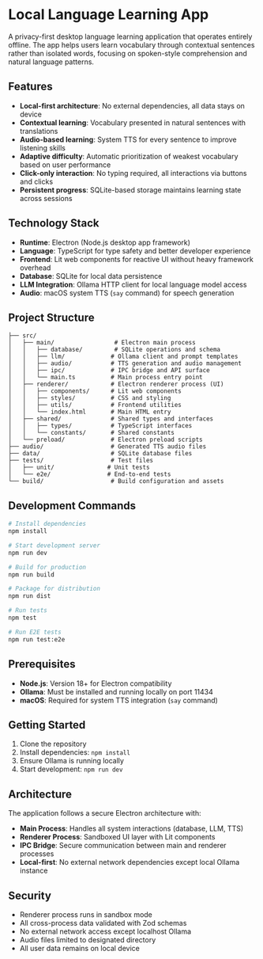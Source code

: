 # Local Language Learning App

A privacy-first desktop language learning application that operates entirely offline. The app helps users learn vocabulary through contextual sentences rather than isolated words, focusing on spoken-style comprehension and natural language patterns.

## Features

- **Local-first architecture**: No external dependencies, all data stays on device
- **Contextual learning**: Vocabulary presented in natural sentences with translations
- **Audio-based learning**: System TTS for every sentence to improve listening skills
- **Adaptive difficulty**: Automatic prioritization of weakest vocabulary based on user performance
- **Click-only interaction**: No typing required, all interactions via buttons and clicks
- **Persistent progress**: SQLite-based storage maintains learning state across sessions

## Technology Stack

- **Runtime**: Electron (Node.js desktop app framework)
- **Language**: TypeScript for type safety and better developer experience
- **Frontend**: Lit web components for reactive UI without heavy framework overhead
- **Database**: SQLite for local data persistence
- **LLM Integration**: Ollama HTTP client for local language model access
- **Audio**: macOS system TTS (`say` command) for speech generation

## Project Structure

```
├── src/
│   ├── main/                 # Electron main process
│   │   ├── database/         # SQLite operations and schema
│   │   ├── llm/             # Ollama client and prompt templates
│   │   ├── audio/           # TTS generation and audio management
│   │   ├── ipc/             # IPC bridge and API surface
│   │   └── main.ts          # Main process entry point
│   ├── renderer/            # Electron renderer process (UI)
│   │   ├── components/      # Lit web components
│   │   ├── styles/          # CSS and styling
│   │   ├── utils/           # Frontend utilities
│   │   └── index.html       # Main HTML entry
│   ├── shared/              # Shared types and interfaces
│   │   ├── types/           # TypeScript interfaces
│   │   └── constants/       # Shared constants
│   └── preload/             # Electron preload scripts
├── audio/                   # Generated TTS audio files
├── data/                    # SQLite database files
├── tests/                   # Test files
│   ├── unit/               # Unit tests
│   └── e2e/                # End-to-end tests
└── build/                   # Build configuration and assets
```

## Development Commands

```bash
# Install dependencies
npm install

# Start development server
npm run dev

# Build for production
npm run build

# Package for distribution
npm run dist

# Run tests
npm test

# Run E2E tests
npm run test:e2e
```

## Prerequisites

- **Node.js**: Version 18+ for Electron compatibility
- **Ollama**: Must be installed and running locally on port 11434
- **macOS**: Required for system TTS integration (`say` command)

## Getting Started

1. Clone the repository
2. Install dependencies: `npm install`
3. Ensure Ollama is running locally
4. Start development: `npm run dev`

## Architecture

The application follows a secure Electron architecture with:

- **Main Process**: Handles all system interactions (database, LLM, TTS)
- **Renderer Process**: Sandboxed UI layer with Lit components
- **IPC Bridge**: Secure communication between main and renderer processes
- **Local-first**: No external network dependencies except local Ollama instance

## Security

- Renderer process runs in sandbox mode
- All cross-process data validated with Zod schemas
- No external network access except localhost Ollama
- Audio files limited to designated directory
- All user data remains on local device